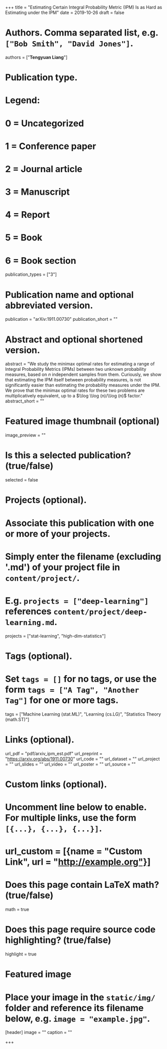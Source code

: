 +++
title = "Estimating Certain Integral Probability Metric (IPM) Is as Hard as Estimating under the IPM"
date = 2019-10-26
draft = false

# Authors. Comma separated list, e.g. `["Bob Smith", "David Jones"]`.
authors = ["**Tengyuan Liang**"]

# Publication type.
# Legend:
# 0 = Uncategorized
# 1 = Conference paper
# 2 = Journal article
# 3 = Manuscript
# 4 = Report
# 5 = Book
# 6 = Book section
publication_types = ["3"]

# Publication name and optional abbreviated version.
publication = "arXiv:1911.00730"
publication_short = ""

# Abstract and optional shortened version.
abstract = "We study the minimax optimal rates for estimating a range of Integral Probability Metrics (IPMs) between two unknown probability measures, based on $n$ independent samples from them. Curiously, we show that estimating the IPM itself between probability measures, is not significantly easier than estimating the probability measures under the IPM. We prove that the minimax optimal rates for these two problems are multiplicatively equivalent, up to a $\\log \\log (n)/\\log (n)$ factor."
abstract_short = ""

# Featured image thumbnail (optional)
image_preview = ""

# Is this a selected publication? (true/false)
selected = false

# Projects (optional).
#   Associate this publication with one or more of your projects.
#   Simply enter the filename (excluding '.md') of your project file in `content/project/`.
#   E.g. `projects = ["deep-learning"]` references `content/project/deep-learning.md`.
projects = ["stat-learning", "high-dim-statistics"]

# Tags (optional).
#   Set `tags = []` for no tags, or use the form `tags = ["A Tag", "Another Tag"]` for one or more tags.
tags = ["Machine Learning (stat.ML)", "Learning (cs.LG)", "Statistics Theory (math.ST)"]

# Links (optional).
url_pdf = "pdf/arxiv_ipm_est.pdf"
url_preprint = "https://arxiv.org/abs/1911.00730"
url_code = ""
url_dataset = ""
url_project = ""
url_slides = ""
url_video = ""
url_poster = ""
url_source = ""

# Custom links (optional).
#   Uncomment line below to enable. For multiple links, use the form `[{...}, {...}, {...}]`.
# url_custom = [{name = "Custom Link", url = "http://example.org"}]

# Does this page contain LaTeX math? (true/false)
math = true

# Does this page require source code highlighting? (true/false)
highlight = true

# Featured image
# Place your image in the `static/img/` folder and reference its filename below, e.g. `image = "example.jpg"`.
[header]
image = ""
caption = ""

+++

